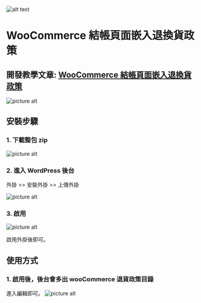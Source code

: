 ![alt text](https://it-monk.com/wp-content/uploads/2020/05/cropped-ITMOCK_Logo-03-1-2048x277.png)


# WooCommerce 結帳頁面嵌入退換貨政策

 
## 開發教學文章: [WooCommerce 結帳頁面嵌入退換貨政策](https://it-monk.com/自製-wp-外掛-woocommerce-結帳頁面嵌入退換貨政策/) ##


![picture alt](https://it-monk.com/wp-content/uploads/2020/06/done-01.jpg)

## 安裝步驟 ##

### 1. 下載整包 zip ###

![picture alt](https://it-monk.com/wp-content/uploads/2020/05/aabbcc.png "it monk")

### 2. 進入 WordPress 後台 ###

外掛 >> 安裝外掛 >> 上傳外掛
 
![picture alt](https://it-monk.com/wp-content/uploads/2020/05/擷取-2.jpg)


### 3. 啟用 ###
![picture alt](https://it-monk.com/wp-content/uploads/2020/06/未命名-1-01.jpg)

啟用外掛後即可。

## 使用方式 ##

### 1. 啟用後，後台會多出 wooCommerce 退貨政策目錄 ###

進入編輯即可。
![picture alt](https://it-monk.com/wp-content/uploads/2020/06/abcd.jpg)
